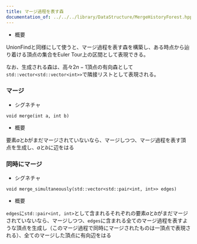 ```yaml
---
title: マージ過程を表す森
documentation_of: ../../../library/DataStructure/MergeHistoryForest.hpp
---
```


- 概要

UnionFindと同様にして使うと、マージ過程を表す森を構築し、ある時点から辿り着ける頂点の集合をEuler Tour上の区間として表現できる。

なお、生成される森は、高々$2 n - 1$頂点の有向森として`std::vector<std::vector<int>>`で隣接リストとして表現される。

### マージ
- シグネチャ
```cp
void merge(int a, int b)
```

- 概要

要素$a$と$b$がまだマージされていないなら、マージしつつ、マージ過程を表す頂点を生成し、$a$と$b$に辺をはる

### 同時にマージ
- シグネチャ
```cp
void merge_simultaneously(std::vector<std::pair<int, int>> edges)
```

- 概要

`edges`に`std::pair<int, int>`として含まれるそれぞれの要素$a$と$b$がまだマージされていないなら、マージしつつ、`edges`に含まれる全てのマージ過程を表すような頂点を生成し（このマージ過程で同時にマージされたものは一頂点で表現される）、全てのマージした頂点に有向辺をはる